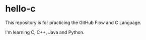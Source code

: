 # hello-c
This repository is for practicing the GitHub Flow and C Language.

I'm learning C, C++, Java and Python.

